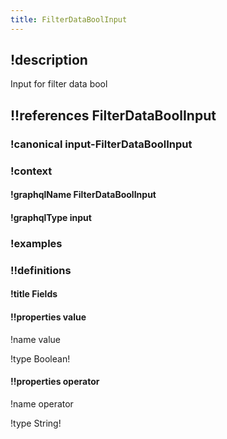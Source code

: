 ```yaml
---
title: FilterDataBoolInput
---
```

## !description

Input for filter data bool

## !!references FilterDataBoolInput

### !canonical input-FilterDataBoolInput

### !context

#### !graphqlName FilterDataBoolInput

#### !graphqlType input

### !examples

### !!definitions

#### !title Fields

#### !!properties value

!name value

!type Boolean!



#### !!properties operator

!name operator

!type String!


